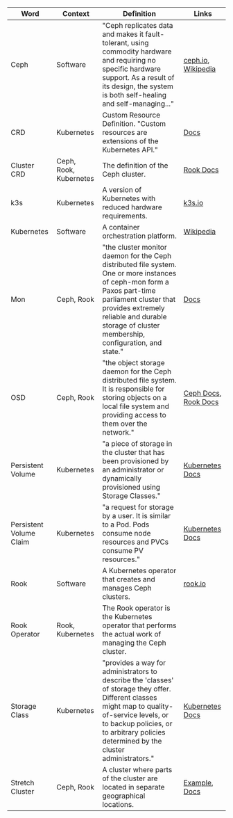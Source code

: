 | Word | Context | Definition | Links |
|------|---------|------------|-------|
| Ceph | Software | "Ceph replicates data and makes it fault-tolerant, using commodity hardware and requiring no specific hardware support. As a result of its design, the system is both self-healing and self-managing..." | [ceph.io](https://ceph.io/ceph-storage/), [Wikipedia](https://en.wikipedia.org/wiki/Ceph_(software)) |
| CRD | Kubernetes | Custom Resource Definition. "Custom resources are extensions of the Kubernetes API." | [Docs](https://kubernetes.io/docs/concepts/extend-kubernetes/api-extension/custom-resources/)|
| Cluster CRD | Ceph, Rook, Kubernetes | The definition of the Ceph cluster. | [Rook Docs](https://rook.io/docs/rook/v1.5/ceph-cluster-crd.html) |
| k3s | Kubernetes | A version of Kubernetes with reduced hardware requirements. | [k3s.io](https://k3s.io/) |
| Kubernetes | Software | A container orchestration platform. | [Wikipedia](https://en.wikipedia.org/wiki/Kubernetes) |
| Mon | Ceph, Rook | "the cluster monitor daemon for the Ceph distributed file system. One or more instances of ceph-mon form a Paxos part-time parliament cluster that provides extremely reliable and durable storage of cluster membership, configuration, and state." | [Docs](https://docs.ceph.com/en/latest/man/8/ceph-mon/) |
| OSD | Ceph, Rook | "the object storage daemon for the Ceph distributed file system. It is responsible for storing objects on a local file system and providing access to them over the network." | [Ceph Docs](https://docs.ceph.com/en/latest/man/8/ceph-osd/), [Rook Docs](https://rook.io/docs/rook/v1.5/ceph-osd-mgmt.html) |
| Persistent Volume | Kubernetes | "a piece of storage in the cluster that has been provisioned by an administrator or dynamically provisioned using Storage Classes." | [Kubernetes Docs](https://kubernetes.io/docs/concepts/storage/persistent-volumes/) |
| Persistent Volume Claim | Kubernetes | "a request for storage by a user. It is similar to a Pod. Pods consume node resources and PVCs consume PV resources." | [Kubernetes Docs](https://kubernetes.io/docs/concepts/storage/persistent-volumes/) |
| Rook | Software | A Kubernetes operator that creates and manages Ceph clusters. | [rook.io](https://rook.io/) |
| Rook Operator | Rook, Kubernetes | The Rook operator is the Kubernetes operator that performs the actual work of managing the Ceph cluster. | |
| Storage Class | Kubernetes | "provides a way for administrators to describe the 'classes' of storage they offer. Different classes might map to quality-of-service levels, or to backup policies, or to arbitrary policies determined by the cluster administrators." | [Kubernetes Docs](https://kubernetes.io/docs/concepts/storage/storage-classes/) |
| Stretch Cluster | Ceph, Rook | A cluster where parts of the cluster are located in separate geographical locations. | [Example](https://github.com/rook/rook/blob/master/Documentation/ceph-cluster-crd.md#host-based-cluster), [Docs](https://docs.ceph.com/en/latest/rados/operations/stretch-mode/) |